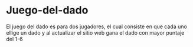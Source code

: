 # Juego-del-dado

El juego del dado es para dos jugadores, el cual consiste en que cada uno ellige un dado y al actualizar el sitio web gana el dado con mayor puntaje del 1-6
